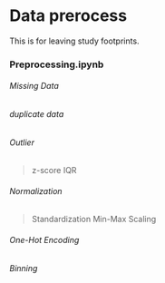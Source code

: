 # Data prerocess

This is for leaving study footprints.

### Preprocessing.ipynb

###### Missing Data
###### duplicate data
###### Outlier
> z-score
> IQR
###### Normalization
> Standardization
> Min-Max Scaling
###### One-Hot Encoding
###### Binning
